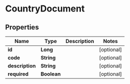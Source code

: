 
# CountryDocument

## Properties
Name | Type | Description | Notes
------------ | ------------- | ------------- | -------------
**id** | **Long** |  |  [optional]
**code** | **String** |  |  [optional]
**description** | **String** |  |  [optional]
**required** | **Boolean** |  |  [optional]



